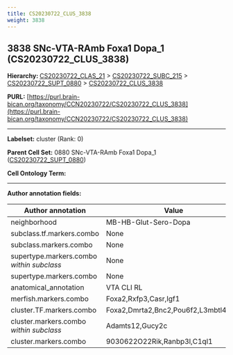 ```yaml
---
title: CS20230722_CLUS_3838
weight: 3838
---
```

## 3838 SNc-VTA-RAmb Foxa1 Dopa_1 (CS20230722_CLUS_3838)
<b>Hierarchy: </b>
[CS20230722_CLAS_21](../CS20230722_CLAS_21) >
[CS20230722_SUBC_215](../CS20230722_SUBC_215) >
[CS20230722_SUPT_0880](../CS20230722_SUPT_0880) >
[CS20230722_CLUS_3838](../CS20230722_CLUS_3838)

**PURL:** [https://purl.brain-bican.org/taxonomy/CCN20230722/CS20230722_CLUS_3838](https://purl.brain-bican.org/taxonomy/CCN20230722/CS20230722_CLUS_3838)

---


**Labelset:** cluster (Rank: 0)

**Parent Cell Set:** 0880 SNc-VTA-RAmb Foxa1 Dopa_1 ([CS20230722_SUPT_0880](../CS20230722_SUPT_0880))



**Cell Ontology Term:** 

[MARKER GENES.]: #


---

[TRANSFERRED ANNOTATIONS.]: #


[AUTHOR ANNOTATION FIELDS.]: #


**Author annotation fields:**

| Author annotation | Value |
|-------------------|-------|
|neighborhood|MB-HB-Glut-Sero-Dopa|
|subclass.tf.markers.combo|None|
|subclass.markers.combo|None|
|supertype.markers.combo _within subclass_|None|
|supertype.markers.combo|None|
|anatomical_annotation|VTA CLI RL|
|merfish.markers.combo|Foxa2,Rxfp3,Casr,Igf1|
|cluster.TF.markers.combo|Foxa2,Dmrta2,Bnc2,Pou6f2,L3mbtl4,En1|
|cluster.markers.combo _within subclass_|Adamts12,Gucy2c|
|cluster.markers.combo|9030622O22Rik,Ranbp3l,C1ql1|
